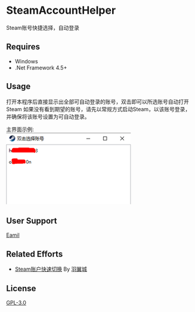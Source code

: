 # SteamAccountHelper
Steam账号快捷选择，自动登录

## Requires
  * Windows
  * .Net Framework 4.5+

## Usage
打开本程序后直接显示出全部可自动登录的账号，双击即可以所选账号自动打开Steam
如果没有看到期望的账号，请先以常规方式启动Steam，以该账号登录，并确保将该账号设置为可自动登录。

主界面示例:  
![主界面示例](https://github.com/Hoz1er/SteamAccountHelper/blob/img/Main.png)

## User Support
[Eamil](mailto:2510858783@qq.com)

## Related Efforts
  * [Steam账户快速切换](https://www.dogfight360.com/blog/800/) By [羽翼城](https://www.dogfight360.com/blog/)
  
## License
[GPL-3.0](https://github.com/Hoz1er/SteamAccountHelper/blob/master/LICENSE)
